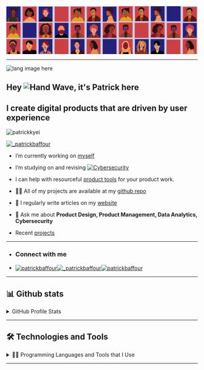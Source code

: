 <img src="./header.png" alt="Github Banner" align="center">

---
<p align="left"><img width=15%" src="lang.gif" alt="lang image here" /></p>

## Hey <img src="https://media.giphy.com/media/hvRJCLFzcasrR4ia7z/giphy.gif" width="28" alt="Hand Wave">, it's Patrick here

## I create digital products that are driven by user experience

![patrickkyei](https://komarev.com/ghpvc/?username=patrickkyei&label=Profile%20views&color=0e75b6&style=flat)

[![_patrickbaffour](https://img.shields.io/twitter/follow/_patrickbaffour?logo=twitter&style=for-the-badge)](https://twitter.com/_patrickbaffour)



- I’m currently working on [myself](https://patrickkyei.com/about "Patrick Kyei")

- I’m studying on and revising [![**Cybersecurity**](https://api.roadmap.sh/v1-badge/wide/648792ece4bf41c65b04a05a?variant=dark)](https://roadmap.sh)

- I can help with resourceful [product tools](https://patrickkyei.com/posts/product-resource-links/ "product tools") for your product work.

- 👨‍💻 All of my projects are available at my [github repo](https://github.com/PatrickKyei "github repo")

- 📝 I regularly write articles on my [website](https://patrickkyei.com/ "website")

- 💬 Ask me about **Product Design, Product Management, Data Analytics, Cybersecurity**

- Recent [projects](https://patrickkyei.com/projects/ "Project")

* * *



- ### Connect with me

- [<img align="center" src="https://raw.githubusercontent.com/rahuldkjain/github-profile-readme-generator/master/src/images/icons/Social/linked-in-alt.svg" alt="patrickbaffour" height="30" width="40" class="jop-noMdConv">](https://linkedin.com/in/patrickbaffour)[<img align="center" src="https://raw.githubusercontent.com/rahuldkjain/github-profile-readme-generator/master/src/images/icons/Social/instagram.svg" alt="_patrickbaffour" height="30" width="40" class="jop-noMdConv">](https://instagram.com/_patrickbaffour)[<img align="center" src="https://raw.githubusercontent.com/rahuldkjain/github-profile-readme-generator/master/src/images/icons/Social/dribbble.svg" alt="patrickbaffour" height="30" width="40" class="jop-noMdConv">](https://dribbble.com/patrickbaffour)

---
## 📊 Github stats

<details>
    <summary>GitHub Profile Stats</summary>
    <br/>
    <p align="center">

![patrickkyei](https://github-readme-stats.vercel.app/api/top-langs?username=patrickkyei&show_icons=true&locale=en&layout=compact)

![patrickkyei](https://github-readme-stats.vercel.app/api?username=patrickkyei&show_icons=true&theme=default#gh-light-mode-only)

![patrickkyei](https://github-readme-streak-stats.herokuapp.com/?user=patrickkyei&)
    </p>
</details>

---

<!------------------SECTION------------------------------->


## 🛠️ Technologies and Tools

<details>
<summary>🐱‍💻 Programming Languages and Tools that I Use</summary>
<table>
<thead>
  <tr>
    <th>Categories</th>
    <th colspan="5">Technology</th>
  </tr>
</thead>
<tbody align="center">
  <tr>
    <td>Programming Language</td>
    <td>
        <img src="https://img.shields.io/badge/Python-FFD43B?style=for-the-badge&logo=python&logoColor=darkgreen "/>
        <br>Python
    </td>
    <td>
        <img src="https://img.shields.io/badge/JavaScript-323330?style=for-the-badge&logo=javascript&logoColor=F7DF1E"  />
        <br>JavaScript
    </td>
    <td>
        <img src="https://img.shields.io/badge/Kotlin-0095D5?&style=for-the-badge&logo=kotlin&logoColor=white"  />
        <br>Kotlin
    </td>
    <td>
        <img src="https://img.shields.io/badge/PHP-777BB4?style=for-the-badge&logo=php&logoColor=white"  />
        <br>PHP
    </td>
    <td>
        <img src="https://img.shields.io/badge/Swift-FA7343?style=for-the-badge&logo=swift&logoColor=white"  />
        <br>Swift
    </td>
  </tr>
  <tr>
    <td>Libraries</td>
    <td>
        <img src="https://img.shields.io/badge/Numpy-777BB4?style=for-the-badge&logo=numpy&logoColor=white"  />
        <br>Numpy
    </td>
    <td>
        <img src="https://img.shields.io/badge/Pandas-2C2D72?style=for-the-badge&logo=pandas&logoColor=white"  />
        <br>Pandas
    </td>
    <td>
        <img src="https://img.shields.io/badge/Swift-FA7343?style=for-the-badge&logo=swift&logoColor=white" alt="Swift"  />
        <br>Matplotlib
    </td>
    <td>
        <img src="https://img.shields.io/badge/scikit_learn-F7931E?style=for-the-badge&logo=scikit-learn&logoColor=white" alt="Swift"  />
        <br>Scikit-Learn
    </td>
    <td>
        <img src="https://img.shields.io/badge/Swift-FA7343?style=for-the-badge&logo=swift&logoColor=white" alt="Swift"  />
        <br>Scrapy
    </td>
  </tr>
  <tr>
    <td>Front-End Technologies</td>
    <td>
        <img src="https://img.shields.io/badge/Sass-CC6699?style=for-the-badge&logo=sass&logoColor=white" alt="Sass"  />
        <br>Sass
    </td>
    <td>
        <img src="https://img.shields.io/badge/Bootstrap-563D7C?style=for-the-badge&logo=bootstrap&logoColor=white" alt="Bootstrap"  />
        <br>Bootstrap
    </td>
    <td>
        <img src="https://img.shields.io/badge/Tailwind_CSS-38B2AC?style=for-the-badge&logo=tailwind-css&logoColor=white" alt="Tailwind"  />
        <br>Tailwind
    </td>
    <td>
        <img src="https://img.shields.io/badge/JavaScript-323330?style=for-the-badge&logo=javascript&logoColor=F7DF1E" alt="JavaScript"  />
        <br>JavaScript
    </td>
    <td>
        <img src="https://img.shields.io/badge/Vue.js-35495E?style=for-the-badge&logo=vuedotjs&logoColor=4FC08D" alt="Vue"  />
        <br>Vue
    </td>
  </tr>
  <tr>
    <td>Back-End Technologies</td>
    <td>
        <img src="https://img.shields.io/badge/Django-092E20?style=for-the-badge&logo=django&logoColor=green" alt="Django"  />
        <br>Django
    </td>
    <td>
        <img src=" https://img.shields.io/badge/DJANGO-REST-ff1709?style=for-the-badge&logo=django&logoColor=white&color=ff1709&labelColor=gray" alt="CodeIgniter"  />
        <br>CodeIgniter
    </td>
    <td></td>
    <td></td>
    <td></td>
  </tr>
  <tr>
    <td>Database</td>
    <td>
        <img src="https://img.shields.io/badge/SQLite-07405E?style=for-the-badge&logo=sqlite&logoColor=white" alt="SQLite" />
        <br>SQLite
    </td>
    <td>
        <img src="https://img.shields.io/badge/MySQL-005C84?style=for-the-badge&logo=mysql&logoColor=white" alt="MySQL" />
        <br>MySQL
    </td>
    <td>
        <img src="https://img.shields.io/badge/PostgreSQL-316192?style=for-the-badge&logo=postgresql&logoColor=white" alt="PostgreSQL" />
        <br>PostgreSQL
    </td>
    <td>
        <img src="https://img.shields.io/badge/firebase-ffca28?style=for-the-badge&logo=firebase&logoColor=black" alt="Firestore" />
        <br>Firestore
    </td>
    <td>
        <img src="https://img.shields.io/badge/redis-%23DD0031.svg?&style=for-the-badge&logo=redis&logoColor=white" alt="Redis" />
        <br>Redis
    </td>
  </tr>
  <tr>
    <td>Cloud Hosting</td>
    <td>
        <img src="https://img.shields.io/badge/Google_Cloud-4285F4?style=for-the-badge&logo=google-cloud&logoColor=white" alt="Google Cloud" />
        <br>GCP
    </td>
    <td>
        <img src="https://img.shields.io/badge/Amazon_AWS-232F3E?style=for-the-badge&logo=amazon-aws&logoColor=white" alt="AWS" />
        <br>AWS
    </td>
    <td>
        <img src="https://img.shields.io/badge/microsoft%20azure-0089D6?style=for-the-badge&logo=microsoft-azure&logoColor=white" alt="Azure" />
        <br>Azure
    </td>
    <td>
        <img src="https://img.shields.io/badge/Heroku-430098?style=for-the-badge&logo=heroku&logoColor=white" alt="Heroku" />
        <br>Heroku
    </td>
    <td></td>
  </tr>
  <tr>
    <td rowspan="4">Software & Tools</td>
    <td>
        <img src="https://img.shields.io/badge/GitKraken-179287?style=for-the-badge&logo=GitKraken&logoColor=white" alt="Git" />
        <br>Git
    </td>
    <td>
        <img src="https://img.shields.io/badge/Jira-0052CC?style=for-the-badge&logo=Jira&logoColor=white" alt="Jira" />
        <br>Jira
    </td>
    <td>
    </td>
    <td>
        <img src="https://img.shields.io/badge/pycharm-143?style=for-the-badge&logo=pycharm&logoColor=black&color=black&labelColor=green" alt="Pycharm" />
        <br>Pycharm
    </td>
    <td>
        <img src="https://img.shields.io/badge/Android_Studio-3DDC84?style=for-the-badge&logo=android-studio&logoColor=white" alt="Android Studio" />
        <br>Android Studio
    </td>
  </tr>
  <tr>
    <td>
        <img src="https://img.shields.io/badge/Notion-000000?style=for-the-badge&logo=notion&logoColor=white" alt="Notion" />
        <br>Notion
    </td>
    <td>
        <img src="https://img.shields.io/badge/Ubuntu-E95420?style=for-the-badge&logo=ubuntu&logoColor=white" alt="Ubuntu" />
        <br>Ubuntu
    </td>
    <td>
        <img src="https://img.shields.io/badge/mac%20os-000000?style=for-the-badge&logo=apple&logoColor=white" alt="MacOS" />
        <br>MacOS
    </td>
    <td>
        <img src="https://img.shields.io/badge/Windows-0078D6?style=for-the-badge&logo=windows&logoColor=white" alt="Windows" />
        <br>Windows
    </td>
    <td>
        <img src="https://img.shields.io/badge/Figma-F24E1E?style=for-the-badge&logo=figma&logoColor=white" alt="figma"   >
        <br>Figma 
    </td>
  </tr>
  <tr>
    <td>
        <img src="https://img.shields.io/badge/IntelliJIDEA-000000.svg?style=for-the-badge&logo=intellij-idea&logoColor=white" alt="IntelliJ IDEA" />
        <br>IntelliJ IDEA
    </td>
    <td>
        <img src="https://img.shields.io/badge/Webpack-8DD6F9?style=for-the-badge&logo=Webpack&logoColor=white" alt="Webpack" />
        <br>Webpack
    </td>
    <td>
        <img src="https://img.shields.io/badge/circleci-343434?style=for-the-badge&logo=circleci&logoColor=white" alt="CircleCI" />
        <br>CircleCI
    </td>
    <td>
        <img src="https://img.shields.io/badge/travis_CI-3EAAAF?style=for-the-badge&logo=travisci&logoColor=white" alt="TravisCI" />
        <br>TravisCI
    </td>
    <td>
        <img src="https://img.shields.io/badge/GitHub_Actions-2088FF?style=for-the-badge&logo=github-actions&logoColor=white" alt="Github Actions" />
        <br>Github Actions
    </td>
  </tr>
  <tr>
    <td>
        <img src="https://img.shields.io/badge/GitKraken-179287?style=for-the-badge&logo=GitKraken&logoColor=white" alt="Github" />
        <br>Github
    </td>
    <td>
        <img src="https://img.shields.io/badge/Jupyter-F37626.svg?&style=for-the-badge&logo=Jupyter&logoColor=white" alt="Jupyter Notebook" />
        <br>Jupyter Notebook
    </td>
    <td>
        <img src="https://img.shields.io/badge/Numpy-777BB4?style=for-the-badge&logo=numpy&logoColor=white" alt="Mypy" />
        <br>Mypy
    </td>
    <td>
    </td>
    <td>
        <img src="https://img.shields.io/badge/Postman-FF6C37?style=for-the-badge&logo=Postman&logoColor=white" alt="Postman" />
        <br>Postman
    </td>
  </tr>
  <tr>
    <td>Linters & Code Formatters</td>
    <td>
        <img src="https://img.shields.io/badge/eslint-3A33D1?style=for-the-badge&logo=eslint&logoColor=white" alt="Github Actions" />
        <br>ESlint
    </td>
    <td>
        <img src="https://img.shields.io/badge/stylelint-000?style=for-the-badge&logo=stylelint&logoColor=white" alt="Github Actions" />
        <br>Stylelint
    </td>
    <td>
        <img src="https://img.shields.io/badge/stylelint-000?style=for-the-badge&logo=stylelint&logoColor=white" alt="Github Actions" />
        <br>Pylint
    </td>
    <td>
        Flake8
    </td>
    <td>
        <img src=" https://img.shields.io/badge/stylelint-000?style=for-the-badge&logo=stylelint&logoColor=white" alt="Github Actions" />
        <br>Black
    </td>
  </tr>
</tbody>
</table>
</details>
<!--Tools Image list: https://github.com/PrynsTag/PrynsTag/edit/master/README.md -->

---

<!------------------SECTION------------------------------->
<!--
<div align="center">
    <h3>Support Me</h3>
    <p>
        <a href="https://www.buymeacoffee.com/patrickbaffour" target="_blank">
            <img src="https://img.shields.io/badge/Buy_Me_A_Coffee-FFDD00?style=for-the-badge&logo=buy-me-a-coffee&logoColor=black" alt="Buy Me A Coffee" >
        </a>
        <a href="https://ko-fi.com/patrickkyei">
            <img src="https://img.shields.io/badge/Ko--fi-F16061?style=for-the-badge&logo=ko-fi&logoColor=white" alt="Ko-Fi Logo">
        </a>
    </p>
</div>-->

<!-- 
📊 **This Week I Spent My Time On**

```text
⌚︎ Time Zone: Accra/UTC

💬 Programming Languages: 
Python                   3 hrs 46 mins       █████████████░░░░░░░░░░░░   55.4% 
YAML                     1 hr 16 mins        ████░░░░░░░░░░░░░░░░░░░░░   18.79% 
INI                      38 mins             ██░░░░░░░░░░░░░░░░░░░░░░░   9.45% 
Text                     38 mins             ██░░░░░░░░░░░░░░░░░░░░░░░   9.35% 
requirements-pro.txt     18 mins             █░░░░░░░░░░░░░░░░░░░░░░░░   4.61%

🔥 Editors: 
PyCharm                  6 hrs 42 mins       ████████████████████████░   98.21% 
VS Code                  7 mins              ░░░░░░░░░░░░░░░░░░░░░░░░░   1.79%

🐱‍💻 Projects: 
oneBarangay-REST-API     6 hrs 44 mins       ████████████████████████░   98.85% 
docker                   4 mins              ░░░░░░░░░░░░░░░░░░░░░░░░░   1.15%

💻 Operating System: 
Windows                  6 hrs 44 mins       ████████████████████████░   98.85% 
Linux                    4 mins              ░░░░░░░░░░░░░░░░░░░░░░░░░   1.15% -->

<!-- For Reference -->



<!-- 
[<img src="https://angular.io/assets/images/logos/angular/angular.svg" alt="angular" width="40" height="40" class="jop-noMdConv">](https://angular.io) [<img src="https://raw.githubusercontent.com/devicons/devicon/master/icons/amazonwebservices/amazonwebservices-original-wordmark.svg" alt="aws" width="40" height="40" class="jop-noMdConv">](https://aws.amazon.com)[<img src="https://raw.githubusercontent.com/devicons/devicon/master/icons/bootstrap/bootstrap-plain-wordmark.svg" alt="bootstrap" width="40" height="40" class="jop-noMdConv">](https://getbootstrap.com)[<img src="https://raw.githubusercontent.com/devicons/devicon/master/icons/css3/css3-original-wordmark.svg" alt="css3" width="40" height="40" class="jop-noMdConv">](https://www.w3schools.com/css/)[<img src="https://www.vectorlogo.zone/logos/figma/figma-icon.svg" alt="figma" width="40" height="40" class="jop-noMdConv">](https://www.figma.com/)[<img src="https://www.vectorlogo.zone/logos/google_cloud/google_cloud-icon.svg" alt="gcp" width="40" height="40" class="jop-noMdConv">](https://cloud.google.com)[<img src="https://www.vectorlogo.zone/logos/git-scm/git-scm-icon.svg" alt="git" width="40" height="40" class="jop-noMdConv">](https://git-scm.com/)[<img src="https://raw.githubusercontent.com/devicons/devicon/master/icons/html5/html5-original-wordmark.svg" alt="html5" width="40" height="40" class="jop-noMdConv">](https://www.w3.org/html/)[<img src="https://www.vectorlogo.zone/logos/adobe_illustrator/adobe_illustrator-icon.svg" alt="illustrator" width="40" height="40" class="jop-noMdConv">](https://www.adobe.com/in/products/illustrator.html)[<img src="https://raw.githubusercontent.com/devicons/devicon/master/icons/javascript/javascript-original.svg" alt="javascript" width="40" height="40" class="jop-noMdConv">](https://developer.mozilla.org/en-US/docs/Web/JavaScript)[<img src="https://raw.githubusercontent.com/devicons/devicon/master/icons/linux/linux-original.svg" alt="linux" width="40" height="40" class="jop-noMdConv">](https://www.linux.org/)[<img src="https://raw.githubusercontent.com/prplx/svg-logos/5585531d45d294869c4eaab4d7cf2e9c167710a9/svg/materialize.svg" alt="materialize" width="40" height="40" class="jop-noMdConv">](https://materializecss.com/)[<img src="https://raw.githubusercontent.com/devicons/devicon/master/icons/mongodb/mongodb-original-wordmark.svg" alt="mongodb" width="40" height="40" class="jop-noMdConv">](https://www.mongodb.com/)[<img src="https://raw.githubusercontent.com/devicons/devicon/master/icons/nodejs/nodejs-original-wordmark.svg" alt="nodejs" width="40" height="40" class="jop-noMdConv">](https://nodejs.org)[<img src="https://raw.githubusercontent.com/devicons/devicon/master/icons/photoshop/photoshop-line.svg" alt="photoshop" width="40" height="40" class="jop-noMdConv">](https://www.photoshop.com/en)[<img src="https://www.vectorlogo.zone/logos/getpostman/getpostman-icon.svg" alt="postman" width="40" height="40" class="jop-noMdConv">](https://postman.com)[<img src="https://raw.githubusercontent.com/devicons/devicon/master/icons/python/python-original.svg" alt="python" width="40" height="40" class="jop-noMdConv">](https://www.python.org)[<img src="https://raw.githubusercontent.com/devicons/devicon/master/icons/react/react-original-wordmark.svg" alt="react" width="40" height="40" class="jop-noMdConv">](https://reactjs.org/)[<img src="https://raw.githubusercontent.com/devicons/devicon/master/icons/typescript/typescript-original.svg" alt="typescript" width="40" height="40" class="jop-noMdConv">](https://www.typescriptlang.org/)[<img src="https://cdn.worldvectorlogo.com/logos/adobe-xd.svg" alt="xd" width="40" height="40" class="jop-noMdConv">](https://www.adobe.com/products/xd.html) -->
